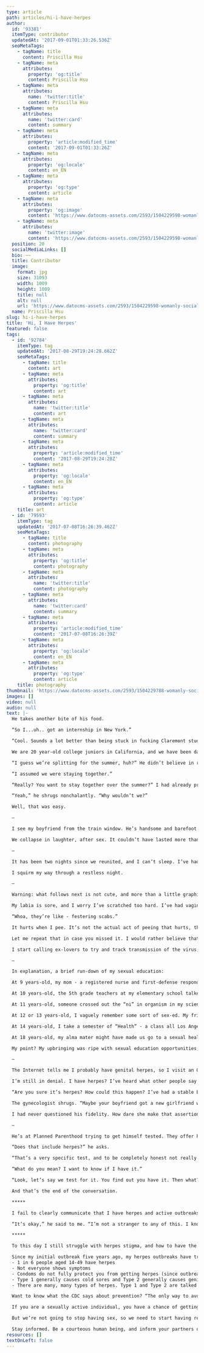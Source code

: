 ```yaml
---
type: article
path: articles/hi-i-have-herpes
author:
  id: '93381'
  itemType: contributor
  updatedAt: '2017-09-01T01:33:26.536Z'
  seoMetaTags:
    - tagName: title
      content: Priscilla Hsu
    - tagName: meta
      attributes:
        property: 'og:title'
        content: Priscilla Hsu
    - tagName: meta
      attributes:
        name: 'twitter:title'
        content: Priscilla Hsu
    - tagName: meta
      attributes:
        name: 'twitter:card'
        content: summary
    - tagName: meta
      attributes:
        property: 'article:modified_time'
        content: '2017-09-01T01:33:26Z'
    - tagName: meta
      attributes:
        property: 'og:locale'
        content: en_EN
    - tagName: meta
      attributes:
        property: 'og:type'
        content: article
    - tagName: meta
      attributes:
        property: 'og:image'
        content: 'https://www.datocms-assets.com/2593/1504229598-womanly-social-assets_circle_blk_crop2.jpg?'
    - tagName: meta
      attributes:
        name: 'twitter:image'
        content: 'https://www.datocms-assets.com/2593/1504229598-womanly-social-assets_circle_blk_crop2.jpg?'
  position: 20
  socialMediaLinks: []
  bio: ~~
  title: Contributor
  image:
    format: jpg
    size: 31093
    width: 1009
    height: 1009
    title: null
    alt: null
    url: 'https://www.datocms-assets.com/2593/1504229598-womanly-social-assets_circle_blk_crop2.jpg?'
  name: Priscilla Hsu
slug: hi-i-have-herpes
title: 'Hi, I Have Herpes'
featured: false
tags:
  - id: '92784'
    itemType: tag
    updatedAt: '2017-08-29T19:24:28.662Z'
    seoMetaTags:
      - tagName: title
        content: art
      - tagName: meta
        attributes:
          property: 'og:title'
          content: art
      - tagName: meta
        attributes:
          name: 'twitter:title'
          content: art
      - tagName: meta
        attributes:
          name: 'twitter:card'
          content: summary
      - tagName: meta
        attributes:
          property: 'article:modified_time'
          content: '2017-08-29T19:24:28Z'
      - tagName: meta
        attributes:
          property: 'og:locale'
          content: en_EN
      - tagName: meta
        attributes:
          property: 'og:type'
          content: article
    title: art
  - id: '79593'
    itemType: tag
    updatedAt: '2017-07-08T16:26:39.462Z'
    seoMetaTags:
      - tagName: title
        content: photography
      - tagName: meta
        attributes:
          property: 'og:title'
          content: photography
      - tagName: meta
        attributes:
          name: 'twitter:title'
          content: photography
      - tagName: meta
        attributes:
          name: 'twitter:card'
          content: summary
      - tagName: meta
        attributes:
          property: 'article:modified_time'
          content: '2017-07-08T16:26:39Z'
      - tagName: meta
        attributes:
          property: 'og:locale'
          content: en_EN
      - tagName: meta
        attributes:
          property: 'og:type'
          content: article
    title: photography
thumbnail: 'https://www.datocms-assets.com/2593/1504229788-womanly-social-assets_circle_blk_crop2.jpg?'
images: []
video: null
audio: null
text: |-
  He takes another bite of his food. 

  “So I...uh.. got an internship in New York.”

  “Cool. Sounds a lot better than being stuck in fucking Claremont studying for the MCATs. You know what I’ll be doing all summer?”

  We are 20 year-old college juniors in California, and we have been dating for a four-month semester. (I mean, we’ve been off-and-on with some study abroad time in-between, but this time it’s officially been a whole semester). 

  “I guess we’re splitting for the summer, huh?” He didn’t believe in relationships before me, so I doubt he believes in long distance relationships. 

  “I assumed we were staying together.”

  “Really? You want to stay together over the summer?” I had already prepared for the worst.

  “Yeah,” he shrugs nonchalantly. “Why wouldn’t we?”

  Well, that was easy.

  —

  I see my boyfriend from the train window. He’s handsome and barefoot and skating towards the Metrolink station, holding a flower he definitely ripped out of the ground. It’s been 7 weeks since we’ve seen each other, an eternity in first-love time. 

  We collapse in laughter, after sex. It couldn’t have lasted more than five minutes.

  —

  It has been two nights since we reunited, and I can’t sleep. I’ve had some terrible vaginal discomfort before, but this feels different. I’m not itchy, I’m tingly. But like so tingly, it’s itchy. Scratching my labia is futile, this itch feels like it goes three-inches deep, if that’s even possible. I can’t even exactly source the itch. It’s starting to feel like it’s spreading to my legs. This is so fucking uncomfortable. 

  I squirm my way through a restless night.

  —

  Warning: what follows next is not cute, and more than a little graphic. 

  My labia is sore, and I worry I’ve scratched too hard. I’ve had vaginal abrasions and yeast infections, and sometimes both at the same time, but this is so much more painful. I start noticing strange discharge every time I wipe. It’s clear, wet goo mingled with crusties. You know, kind of like the gunk you wipe off your eye when you have pink eye. I’m on my back with my legs open while my boyfriend inspects my vagina. He’s a future doctor. 

  “Whoa, they’re like - festering scabs.” 

  It hurts when I pee. It’s not the actual act of peeing that hurts, this isn’t a UTI. It hurts when urine hits any part of my labia - it stings like I’ve just poured rubbing alcohol on an open wound. I pat the area instead of wiping, because maybe they’re just cuts from rough sex. I cover the skin with petroleum jelly, because maybe I’m chafing. I wash my labia with soap and water whenever I can, because maybe it's a bacterial infection gone wrong, maybe it just needs to be cleaned. 

  Let me repeat that in case you missed it. I would rather believe that I could have anything, including an out-of-control bacterial infection, before I believe that I have genital herpes. 

  I start calling ex-lovers to try and track transmission of the virus, because that’s what you’re supposed to do with STDs, I guess. But the effort is futile. The patterns are too inconsistent, and not everyone who has herpes will show symptoms. My current partner shows no symptoms. 

  —

  In explanation, a brief run-down of my sexual education:

  At 9 years-old, my mom - a registered nurse and first-defense responder - shut me in a room by myself to watch an hour-long educational VHS on reproduction.

  At 10 years-old, the 5th grade teachers at my elementary school talked to us about sex and periods. We separated into major groups by gender, and they took us into classrooms to have open discussions about any remaining questions we had. I asked if a condom could ever come off and get stuck in your vagina during sex. My teacher laughed a little, then proceeded to answer the question as best as she could. 

  At 11 years-old, someone crossed out the “ni” in organism in my science textbook. I asked my science teacher what an orgasm was in class. I remember that I really didn’t know at the time. She ignored my question.

  At 12 or 13 years-old, I vaguely remember some sort of sex-ed. My friends remember having to watch a video of a live birth and some assembly about periods. 

  At 14 years-old, I take a semester of “Health” - a class all Los Angeles Unified School District (the second largest public school district in the nation) high school students are required to take in order to graduate. I only remember having to carry around a baby doll for a week, and on occasion, stuffing it into my locker. 

  At 18 years-old, my alma mater might have made us go to a sexual health assembly. 

  My point? My upbringing was ripe with sexual education opportunities, yet it mostly only reinforced the mechanics of sex, childbirth, and the fact that I get periods. None of the icky, in-between stuff. Definitely not the icky, in-between stuff I was dealing with now. 

  —

  The Internet tells me I probably have genital herpes, so I visit an OB-GYN. She confirms the diagnosis in two seconds flat. 

  I’m still in denial. I have herpes? I’ve heard what other people say about other people who have herpes. 

  “Are you sure it’s herpes? How could this happen? I’ve had a stable boyfriend for 7 months.”

  The gynecologist shrugs. “Maybe your boyfriend got a new girlfriend while you were away.”

  I had never questioned his fidelity. How dare she make that assertion?

  —

  He’s at Planned Parenthood trying to get himself tested. They offer him the basic panel for chlamydia, gonorrhea, HIV, and syphilis.

  “Does that include herpes?” he asks. 

  “That’s a very specific test, and to be completely honest not really worth it,” they answer.

  “What do you mean? I want to know if I have it.”

  “Look, let’s say we test for it. You find out you have it. Then what? There’s no cure for it. So many people have it that, chances are, you probably do have it. If you want to pay for the test, go for it, but there isn’t really a point if you’re not showing any symptoms. If you’re having flare ups, then it might be worth getting tested to find the exact cause of your mucosal ulcers. Otherwise, you should be fine with a basic panel.” 

  And that’s the end of the conversation.

  *****

  I fail to clearly communicate that I have herpes and active outbreaks to my next partner. At some point in our early relationship, I may mumble something to him about “a herpes thing” from my last relationship. I stumble through a very quick explanation of how I got tested, and found out that I have Type 1 herpes, but not to worry, that it’s the same virus for cold sores, and a bunch of people have it, so it’s not a big deal. I didn’t want him to judge me. I was scared. And next thing you know, I was having my second genital herpes outbreak, and he was having his first. 

  “It’s okay,” he said to me. “I’m not a stranger to any of this. I know what it is.” He was very chill about the whole situation. But still, it’s not cool to transmit an outbreak to your partner.

  *****

  To this day I still struggle with herpes stigma, and how to have the conversations around it. It may seem obvious that the partner I experienced an outbreak with is the person who transmitted it to me, but as we’ve learned about asymptomatic carriers, I could have had the virus before him. Herpes isn’t a game of tag, it isn’t directly traceable. 

  Since my initial outbreak five years ago, my herpes outbreaks have transitioned from genital to oral sores, with my last outbreak, a cold sore, occurring over two years ago. I usually mumble a warning to my partners to let them know that I am a virus carrier, but I truthfully don’t know how much to emphasize its severity, since it’s been years since my last outbreak. I don’t have all the answers to questions about herpes, but I’ve learned a whole lot of things that you should know too. For example:
  - 1 in 6 people aged 14-49 have herpes
  - Not everyone shows symptoms
  - Condoms do not fully protect you from getting herpes (since outbreaks can occur in areas that are not covered by condoms). 
  - Type 1 generally causes cold sores and Type 2 generally causes genital outbreaks, but the only difference between genital and oral herpes is the location of the outbreak (thanks, WebMD.)
  - There are many, many types of herpes. Type 1 and Type 2 are talked about the most because they have a mucosal presentation, but Type 3 is a little thing called chickenpox, and - - Type 4 is known as mono. The list goes on and on. 

  Want to know what the CDC says about prevention? “The only way to avoid STDs is to not have vaginal, anal, or oral sex.”

  If you are a sexually active individual, you have a chance of getting herpes. Period. 

  But we’re not going to stop having sex, so we need to start having real conversations about the things that afflict us, and our genitals. Don’t we want to have positive sexual experiences? 

  Stay informed. Be a courteous human being, and inform your partners of your relevant sexual history, especially if you still experience active outbreaks.
resources: []
textOnLeft: false
---
```


